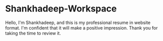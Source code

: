 # Shankhadeep-Workspace
Hello, I'm Shankhadeep, and this is my professional resume in website format. I'm confident that it will make a positive impression. Thank you for taking the time to review it.
